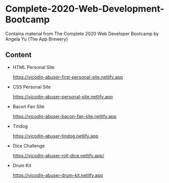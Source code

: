 # Complete-2020-Web-Development-Bootcamp
Contains material from The Complete 2020 Web Developer Bootcamp by Angela Yu (The App Brewery)

## Content

- HTML Personal Site 
   
   https://vicodin-abuser-first-personal-site.netlify.app
   
  
- CSS Personal Site
   
   https://vicodin-abuser-personal-site.netlify.app
  
- Bacon Fan Site
   
   https://vicodin-abuser-bacon-fan-site.netlify.app
  
- Tindog 
   
   https://vicodin-abuser-tindog.netlify.app

- Dice Challenge 
   
   https://vicodin-abuser-roll-dice.netlify.app/   
   
- Drum Kit
   
   https://vicodin-abuser-drum-kit.netlify.app
